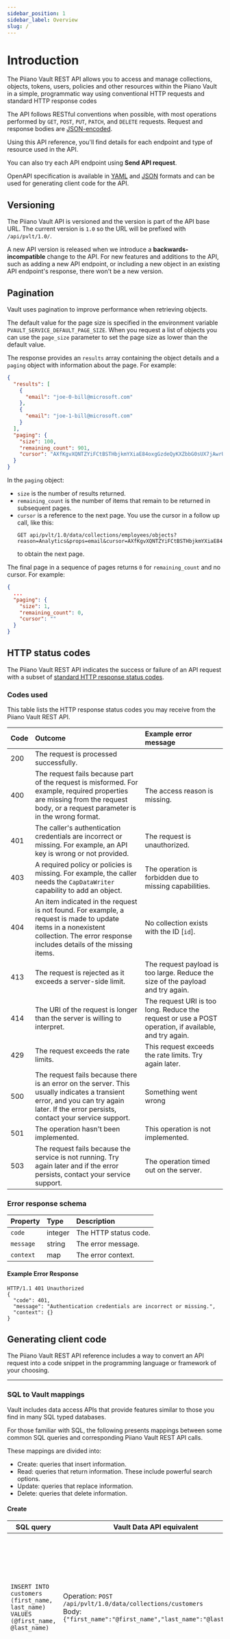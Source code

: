 ```yaml
---
sidebar_position: 1
sidebar_label: Overview
slug: /
---
```


# Introduction

The Piiano Vault REST API allows you to access and manage collections, objects, tokens, users, policies and other resources within the Piiano Vault in a simple, programmatic way using conventional HTTP requests and standard HTTP response codes

The API follows RESTful conventions when possible, with most operations performed by `GET`, `POST`, `PUT`, `PATCH`, and `DELETE` requests. Request and response bodies are [JSON-encoded](https://www.json.org/json-en.html).

Using this API reference, you'll find details for each endpoint and type of resource used in the API.

You can also try each API endpoint using **Send API request**.

OpenAPI specification is available in [YAML](@site/static/assets/openapi.yaml) and [JSON](@site/static/assets/openapi.json) formats and can be used for generating client code for the API.

## Versioning

The Piiano Vault API is versioned and the version is part of the API base URL. The current version is `1.0` so the URL will be prefixed with `/api/pvlt/1.0/`.

A new API version is released when we introduce a **backwards-incompatible** change to the API. For new features and additions to the API, such as adding a new API endpoint, or including a new object in an existing API endpoint's response, there won't be a new version.

## Pagination

Vault uses pagination to improve performance when retrieving objects. 

The default value for the page size is specified in the environment variable `PVAULT_SERVICE_DEFAULT_PAGE_SIZE`. When you request a list of objects you can use the `page_size` parameter to set the page size as lower than the default value.

The response provides an `results` array containing the object details and a `paging` object with information about the page. For example:

```json
{
  "results": [
    {
      "email": "joe-0-bill@microsoft.com"
    },
    {
      "email": "joe-1-bill@microsoft.com"
    }
  ],
  "paging": {
    "size": 100,
    "remaining_count": 901,
    "cursor": "AXfKgvXQNTZYiFCtBSTHbjkmYXiaE84oxgGzdeQyKXZbbG0sUX7jAwrUeaBIosUeXqYIKw=="
  }
}
```

In the `paging` object:

- `size` is the number of results returned.
- `remaining_count` is the number of items that remain to be returned in subsequent pages.
- `cursor` is a reference to the next page. You use the cursor in a follow up call, like this:
   ```text
   GET api/pvlt/1.0/data/collections/employees/objects?reason=Analytics&props=email&cursor=AXfKgvXQNTZYiFCtBSTHbjkmYXiaE84oxgGzdeQyKXZbbG0sUX7jAwrUeaBIosUeXqYIKw==
   ```
   to obtain the next page.

The final page in a sequence of pages returns `0` for `remaining_count` and no cursor. For example:
```json
{
  ...
  "paging": {
    "size": 1,
    "remaining_count": 0,
    "cursor": ""
  }
}
```

## HTTP status codes

The Piiano Vault REST API indicates the success or failure of an API request with a subset of [standard HTTP response status codes](https://developer.mozilla.org/en-US/docs/Web/HTTP/Status).

### Codes used

This table lists the HTTP response status codes you may receive from the Piiano Vault REST API.

| Code | Outcome                                                                                                                                                                                | Example error message                                                                                 |
|:-----|:---------------------------------------------------------------------------------------------------------------------------------------------------------------------------------------|:------------------------------------------------------------------------------------------------------|
| 200  | The request is processed successfully.                                                                                                                                                 |                                                                                                       |
| 400  | The request fails because part of the request is misformed. For example, required properties are missing from the request body, or a request parameter is in the wrong format.         | The access reason is missing.                                                                         |
| 401  | The caller's authentication credentials are incorrect or missing. For example, an API key is wrong or not provided.                                                                    | The request is unauthorized.                                                                          |
| 403  | A required policy or policies is missing. For example, the caller needs the `CapDataWriter` capability to add an object.                                                               | The operation is forbidden due to missing capabilities.                                               |
| 404  | An item indicated in the request is not found. For example, a request is made to update items in a nonexistent collection. The error response includes details of the missing items.   | No collection exists with the ID [`id`].                                                              |
| 413  | The request is rejected as it exceeds a server-side limit.                                                                                                                             | The request payload is too large. Reduce the size of the payload and try again.                       |
| 414  | The URI of the request is longer than the server is willing to interpret.                                                                                                              | The request URI is too long. Reduce the request or use a POST operation, if available, and try again. |
| 429  | The request exceeds the rate limits.                                                                                                                                                   | This request exceeds the rate limits. Try again later.                                                |
| 500  | The request fails because there is an error on the server. This usually indicates a transient error, and you can try again later. If the error persists, contact your service support. | Something went wrong                                                                                  |
| 501  | The operation hasn't been implemented.                                                                                                                                                 | This operation is not implemented.                                                                    |
| 503  | The request fails because the service is not running. Try again later and if the error persists, contact your service support.                                                         | The operation timed out on the server.                                                                |

### Error response schema

| Property  | Type    | Description           |
|:----------|:--------|:----------------------|
| `code`    | integer | The HTTP status code. |
| `message` | string  | The error message.    |
| `context` | map     | The error context.    |

#### Example Error Response

```text
HTTP/1.1 401 Unauthorized
{
  "code": 401,
  "message": "Authentication credentials are incorrect or missing.",
  "context": {}
}
```

## Generating client code

The Piiano Vault REST API reference includes a way to convert an API request into a code snippet in the programming language or framework of your choosing.

---


### SQL to Vault mappings

Vault includes data access APIs that provide features similar to those you find in many SQL typed databases.

For those familiar with SQL, the following presents mappings between some common SQL queries and corresponding Piiano Vault REST API calls.

These mappings are divided into:

* Create: queries that insert information.
* Read: queries that return information. These include powerful search options.
* Update: queries that replace information.
* Delete: queries that delete information.

#### Create

| SQL query                                                                        | Vault Data API equivalent                                                                                                                                                            | Comment                                                                                                                          |
| -------------------------------------------------------------------------------- | ------------------------------------------------------------------------------------------------------------------------------------------------------------------------------------ | -------------------------------------------------------------------------------------------------------------------------------- |
| `INSERT INTO customers (first_name, last_name) VALUES (@first_name, @last_name)` | Operation: `POST /api/pvlt/1.0/data/collections/customers`<br />Body: `{"first_name":"@first_name","last_name":"@last_name"}`                                                        | Though not shown here, all non-nullable properties in the schema of the collection must be included in the body of this request. |
| `BULK INSERT`                                                                    | Operation: `POST /api/pvlt/1.0/data/collections/customers?options=many`<br />Body: `[{"first_name":"@first_name","email":"@email"},{"first_name":"@first_name2","email":"@email2"}]` | Use this operation to insert large numbers of objects into Vault.                                                                |


#### Read

| SQL query                                                             | Piiano Data API equivalent                                                                                                                          | Comment                                                                                                                                                                                                                          |
| --------------------------------------------------------------------- | --------------------------------------------------------------------------------------------------------------------------------------------------- | -------------------------------------------------------------------------------------------------------------------------------------------------------------------------------------------------------------------------------- |
| `SELECT * FROM customers WHERE id=@id  `                              | Operation: `GET /api/pvlt/1.0/data/collections/customers?id={id}&options=unsafe`                                                                    | Vault limit access to the entire object record and encourage users to access only specific data. Therefore, requests for all properties are designated as "unsafe" and are only allowed for users with the unsafe access policy. |
| `SELECT first_name, last_name FROM customers WHERE id=@id`            | Operation: `GET /api/pvlt/1.0/data/collections/customers?id={id}?props=first_name,last_name`                                                        | The preferred way to use Vault is to explicitly specifying the properties to read.                                                                                                                                               |
| `SELECT email, nationality FROM customers WHERE last_name LIKE %Doe%` | Operation: `POST /api/pvlt/1.0/data/collections/customers/query`<br />  Body: `{"select":["email","nationality"],"where":"last_name LIKE '%Doe%'"}` | The "where" property provided in the body supports several common SQL "where" clauses and is rigorously checked to eliminate any chance of SQL injection.                                                                        |


#### Update

| SQL query                                                                | Vault Data API Equivalent                                                                                                      | Comment                                       |
| ------------------------------------------------------------------------ | ------------------------------------------------------------------------------------------------------------------------------ | --------------------------------------------- |
| `UPDATE customers SET first_name=@first_name, email=@email WHERE id=@id` | Operation: `PATCH /api/pvlt/1.0/data/collections/customers?id={id}`<br />Body: `{"first_name":"@first_name","email":"@email"}` | Include the properties to update in the body. |


#### Delete

| SQL query                            | Vault Data API Equivalent                                            | Comment                 |
| ------------------------------------ | -------------------------------------------------------------------- | ----------------------- |
| `DELETE from customers WHERE id=@id` | Operation: `DELETE /api/pvlt/1.0/data/collections/customers?id={id}` | Deletes an object by ID.|
